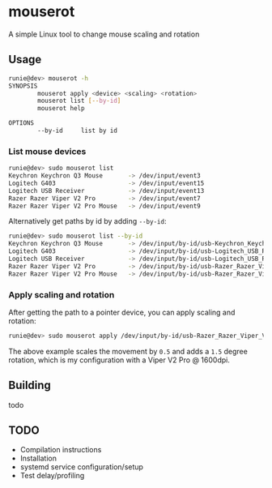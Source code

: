 # mouserot

A simple Linux tool to change mouse scaling and rotation

## Usage

```bash
runie@dev> mouserot -h
SYNOPSIS
        mouserot apply <device> <scaling> <rotation>
        mouserot list [--by-id]
        mouserot help

OPTIONS
        --by-id     list by id
```

### List mouse devices

```bash
runie@dev> sudo mouserot list
Keychron Keychron Q3 Mouse       -> /dev/input/event3
Logitech G403                    -> /dev/input/event15
Logitech USB Receiver            -> /dev/input/event13
Razer Razer Viper V2 Pro         -> /dev/input/event7
Razer Razer Viper V2 Pro Mouse   -> /dev/input/event9
```

Alternatively get paths by id by adding `--by-id`:

```bash
runie@dev> sudo mouserot list --by-id
Keychron Keychron Q3 Mouse       -> /dev/input/by-id/usb-Keychron_Keychron_Q3-if02-event-mouse
Logitech G403                    -> /dev/input/by-id/usb-Logitech_USB_Receiver-if02-event-mouse
Logitech USB Receiver            -> /dev/input/by-id/usb-Logitech_USB_Receiver-event-mouse
Razer Razer Viper V2 Pro         -> /dev/input/by-id/usb-Razer_Razer_Viper_V2_Pro_000000000000-event-mouse
Razer Razer Viper V2 Pro Mouse   -> /dev/input/by-id/usb-Razer_Razer_Viper_V2_Pro_000000000000-if01-event-mouse
```

### Apply scaling and rotation

After getting the path to a pointer device, you can apply scaling and rotation:

```bash
runie@dev> sudo mouserot apply /dev/input/by-id/usb-Razer_Razer_Viper_V2_Pro_000000000000-event-mouse 0.5 1.5
```

The above example scales the movement by `0.5` and adds a `1.5` degree rotation, which is my configuration with a Viper V2 Pro @ 1600dpi.

## Building

todo


## TODO

- Compilation instructions
- Installation
- systemd service configuration/setup
- Test delay/profiling
